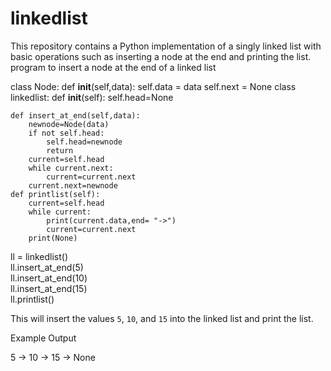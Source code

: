 # linkedlist 
This repository contains a Python implementation of a singly linked list with basic operations such as inserting a node at the end and printing the list.
program to insert a node at the end of a linked list

class Node:
    def __init__(self,data):
        self.data = data
        self.next = None
class linkedlist:
    def __init__(self):
        self.head=None
        
    def insert_at_end(self,data):
        newnode=Node(data)
        if not self.head:
            self.head=newnode
            return
        current=self.head
        while current.next:
            current=current.next
        current.next=newnode
    def printlist(self):
        current=self.head
        while current:
            print(current.data,end= "->")
            current=current.next
        print(None)

ll = linkedlist()  
ll.insert_at_end(5)  
ll.insert_at_end(10)  
ll.insert_at_end(15)  
ll.printlist()  

 This will insert the values `5`, `10`, and `15` into the linked list and print the list.

Example Output

5 -> 10 -> 15 -> None

        
